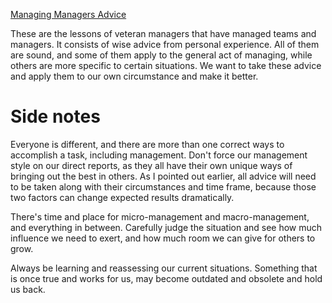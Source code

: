 [Managing Managers
Advice](https://korndaniel1.medium.com/managing-managers-words-of-wisdom-from-experienced-engineering-executives-9e8cdd9b5b78)

These are the lessons of veteran managers that have managed teams and managers.
It consists of wise advice from personal experience. All of them are sound, and
some of them apply to the general act of managing, while others are more
specific to certain situations. We want to take these advice and apply them to
our own circumstance and make it better.

# Side notes

Everyone is different, and there are more than one correct ways to accomplish a
task, including management. Don't force our management style on our direct
reports, as they all have their own unique ways of bringing out the best in
others. As I pointed out earlier, all advice will need to be taken along with
their circumstances and time frame, because those two factors can change
expected results dramatically. 

There's time and place for micro-management and macro-management, and everything
in between. Carefully judge the situation and see how much influence we need to
exert, and how much room we can give for others to grow.

Always be learning and reassessing our current situations. Something that is
once true and works for us, may become outdated and obsolete and hold us back. 
